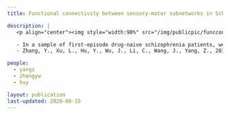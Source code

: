 ```yaml
---
title: Functional connectivity between sensory-motor subnetworks in Schizophrenia

description: |
   <p align="center"><img style="width:90%" src="/img/publicpic/funcconn_sensorymotor.png"></p>

   - In a sample of first-episode drug-naive schizophrenia patients, we found disrupted functional connectivity in the sensory-motor system in patients with schizophrenia. The degree of impairment in the sensory-motor functional connectivity reflects the duration of untreated psychosis and predicts the treatment outcome after two months' medication. This study calls for attention to this "primary" network in the search for neuroimaging biomarkers.
   - Zhang, Y., Xu, L., Hu, Y., Wu, J., Li, C., Wang, J., Yang, Z., 2019. Functional Connectivity Between Sensory-Motor Subnetworks Reflects the Duration of Untreated Psychosis and Predicts Treatment Outcome of First-Episode Drug-Naïve Schizophrenia. Biol. Psychiatry Cogn. Neurosci. Neuroimaging. [full text](https://doi.org/10.1016/j.bpsc.2019.04.002)

people:
  - yangz
  - zhangyw
  - huy

layout: publication
last-updated: 2020-08-15
---
```


